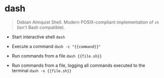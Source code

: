 # dash
> Debian Almquist Shell.
> Modern POSIX-compliant implementation of `sh` (isn't Bash compatible).

- Start interactive shell
`dash`

- Execute a command
`dash -c "{{command}}"`

- Run commands from a file
`dash {{file.sh}}`

- Run commands from a file, logging all commands executed to the terminal
`dash -x {{file.sh}}`
